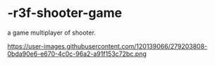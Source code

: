 # -r3f-shooter-game
 a game multiplayer of shooter.



https://user-images.githubusercontent.com/120139066/279203808-0bda90e6-e670-4c0c-96a2-a91f153c72bc.png
